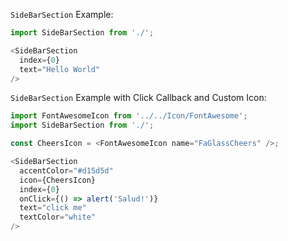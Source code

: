 `SideBarSection` Example:

```typescript jsx
import SideBarSection from './';

<SideBarSection
  index={0}
  text="Hello World"
/>
```


`SideBarSection` Example with Click Callback and Custom Icon:

```typescript jsx
import FontAwesomeIcon from '../../Icon/FontAwesome';
import SideBarSection from './';

const CheersIcon = <FontAwesomeIcon name="FaGlassCheers" />;

<SideBarSection
  accentColor="#d15d5d"
  icon={CheersIcon}
  index={0}
  onClick={() => alert('Salud!')}
  text="click me"
  textColor="white"
/>
```
